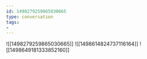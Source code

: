 ```yaml
---
id: 1498279259865030665
type: conversation
tags:
- 
---
```

![[1498279259865030665]]
![[1498614824737116164]]
![[1498649181333852160]]

